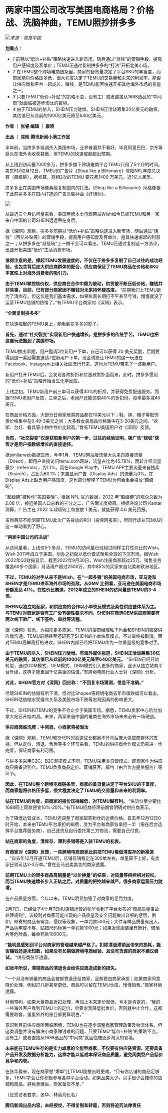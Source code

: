 # 两家中国公司改写美国电商格局？价格战、洗脑神曲，TEMU照抄拼多多

![](https://inews.gtimg.com/news_bt/O1o264ASakmDQr9AUa2jAD-4lP_1Yd3L6UaVv-v6VeMvgAA/1000)_来源：视觉中国_

**划重点：**

  * _1_ 前期以“低价+补贴”策略快速进入新市场，随后通过“烧钱”的营销手段，提高用户感知度及客单价；TEMU正通过复制拼多多的“打法”开拓北美市场。
  * _2_ 在TEMU整个跨境电商链条里，商家的备货量决定了平台SKU的丰富度，而商家能将价格压多低，很大程度决定了TEMU的交易量和未来的利润率。能否让供应商和平台一起成长、赚钱，是TEMU能否快速开拓其他海外市场的变量之一。
  * _3_ 只要TEMU“低价+补贴”的策略不变，没有工厂或者直接从1688选品的“中间商”就面临被逐步淘汰的窘境。
  * _4_ 由于TEMU的杀入，SHEIN压力陡增。SHEIN正洽谈筹集30亿美元的融资，其估值已从此前的1000亿美元降至640亿美元。

**作者 ｜ 张睿 编辑 ｜ 康晓**

**出品 ｜ 深网·腾讯新闻小满工作室**

半年前，当拼多多低调杀入美国市场，业界普遍并不看好，毕竟阿里巴巴、京东等巨头在海外也收获甚微，但TEMU的快速崛起超出预期。

从上线到访问量7000多万，拼多多旗下跨境电商平台TEMU只用了5个月的时间。美东时间2月12日，TMEU的广告片《Shop like a
Billionaire》登陆NFL年度总决赛（超级碗），据推算，亮相2次的TEMU 要花费1400 万美元，近1亿人民币。

拼多多正在美国市场像素级复制国内的打法。《Shop like a Billionaire》风格像极了此前拼多多在国内打造的广告洗脑神曲《好想你》。

![](https://inews.gtimg.com/news_bt/OCDNLeYSBcVXmCFi_nHW7T_6aehOEsqubV4qkmMAqi4TkAA/1000)

从最近三个月访问量来看，美国老牌本土电商网站Wish如今已被TEMU和另一家来自中国的公司SHEIN远远甩在身后。

据《深网》观察，拼多多前期以“低价+补贴”策略快速进入新市场，随后通过“烧钱”（百亿补贴等）的营销手段，提高用户感知度及客单价，是其快速崛起的利器之一；从拼多多在“超级碗”上一掷千金可以看出，TEMU正通过复制这一方法论，迅速开拓美国“低价”生活消费市场。

**值得注意的是，撑起TEMU发展速度的，不仅在于拼多多复制了自己过往的成功经验，也包含背后庞大供应商群体的配合，供应商保证了TEMU商品在价格和SKU丰富性上对海外消费者的吸引力。**

**由于TEMU掌控核价权，供应商在合作中颇为被动，供货被不断压低价格，赚钱并非易事，目前，已有部分商家因不赚钱对未来持怀疑态度。**
“前期我们上TEMU是为了清库存，但这仅是我们基本需求，如果账面长期打不平甚至亏钱，慢慢就没了运营TEMU店铺的热情了。”有TEMU平台商家对《深网》表示。

**“全面复制拼多多”**

在快速崛起的TEMU身上，能看到拼多多的影子。

**首先，通过“社交裂变”实现新用户快速增长，是拼多多的传统手艺，TEMU也把这套玩法搬到了美国市场。**

TEMU推出早期，用户邀请5位新用户下单，自己可以获得 20
美元奖励，后期要得到这一奖励需要邀请7位新用户下单。现金诱惑让TEMU的这一玩法在Facebook、Instagram上相关社区流行开来，这也为TEMU带来了一波新用户。

新用户打开TEMU后，会发现各种折扣和优惠政策扑面而来，此时，拼多多惯用的“低价+补贴”策略开始发生化学反应。

上线之初，TEMU新用户前三单可以获得30%的折扣，并获得免费配送服务。而据TEMU老用户反馈，三单之后，老用户还能领取40%的折扣码，每单最多减40美元。

在商品价格方面，大部分日用家居类商品都在10美元以下；鞋、袜、帽子等配饰类价格集中在0.49-3美元之间；大多数女装商品价格集中在3-20美元之间。“衣架、台灯、餐具等小物件性价比超高。”曾有TEMU美国用户对《深网》反馈。

**当然，“社交裂变”仅是获取新用户的第一步，过往的经验证明，砸广告“烧钱”获客才是用户指数级增长的直接途径。**

据similarweb数据显示，今年1月，TEMU网站版流量大头来自直接流量（Direct），即用户直接访问temu.com网站，流量占比为45.78%，而转介绍流量最少（referrals），为1.1%。而在Google
Play中，TEMU APP主要流量来自搜索（Search），占比为60.1%；来自显示广告（Display Ads）的流量为0%。在Display
Ads上缺乏用户感知度，这也部分解释了TEMU为何会重金投放“超级碗”。

“超级碗”被称作“美国春晚”。根据 NFL 官方数据，2022 年“超级碗”的观众总数为 2.08
亿，接近美国人口总数的三分之二，广告曝光度极高。根据咨询公司 Kantar 测算，广告主在 2022 年超级碗上每投放 1 美元，就能获得 4.6
美元回报。

虽然目前不能测算TEMU此次广告投放的ROI（投资回报率），但同行却从TEMU的这一举动看到了野心。

**“两家中国公司的决战”**

从访问量看，上线仅5个多月，TEMU的访问量已经超过同样主打性价比的Wish。Wish
2011年成立于美国，创办之初就以低价模式聚焦全球的下沉市场。据Wish
2022年Q3财报显示，截至2022年9月30日，Wish注册商家超过25万，销售业务覆盖60多个国家，月活用户超过2500万，其中85%的买家来自北美和欧洲地区。

**不过，TEMU的对手从来不是Wish，在“一超多强”的美国电商市场，亚马逊和SHEIN才是TEMU进军海外市场的劲敌。从GMV
比例看，亚马逊在美国电商市场份额高达 41%。在性价比赛道，2012年成立的SHEIN的访问量是TEMU的3-4倍。**

**SHEIN以独立站起家，和供应商的合作以小单快反模式及柔性供应链体系为主。与TEMU对商家是否有工厂没有硬性要求不同，SHEIN在筛选OEM供应商需要有两次线下验厂、线下签约、审批等流程。**

据《深网》获悉，为招揽更多商家，TEMU的招商经理私下也会和SHEIN的服装供应商沟通。TEMU前期甚至还研究了SHEIN的小单快反模式，不过最终被取消。面对TEMU高举高打的进攻，SHEIN内部已经把TEMU作为一位重量级的竞争对手。

**由于TEMU的杀入，SHEIN压力陡增。有海外媒体报道，SHEIN正洽谈筹集30亿美元的融资，其估值已从此前的1000亿美元降至640亿美元。**
“SHEIN已经开始转型，通过ODM模式、OEM模式、OBM模式引入更多的商家，逐步从独立站向平台升级，这样才能重回千亿美金的估值。”有跨境电商行业人士对《深网》分析。

**对此，SHEIN官方对《深网》回应称：“不回复市场猜测，信息不准确。”**

尽管SHEIN的估值有所下滑，但对比Shopee等跨境电商去年市值跌幅可以看出，SHEIN估值缩水受俄乌关系及美股市场下跌等宏观因素的影响更大。

不过，SHEIN和TEMU的竞争不会止步于美国市场。据悉，TEMU卖家中心后台加拿大站已开始内测。未来，两家来自中国的电商在海外市场未来必有一场硬战。

**供应商面临洗牌：中间商、小商家将被淘汰**

据《深网》观察，TEMU和SHEIN的高速成长都离不开背后庞大供应商群体的支持。但从定价、清退、售后等多个环节来看，TEMU的供应商合作模式仍需进一步完善，保证商家有利可图。

与拼多多采用C2C、B2C混搭模式不同，TEMU采用类自营模式，即商家作为供应商只需备货到仓，TEMU负责商品定价、营销获客、履约（由合作方提供服务）等环节。

**因此，在TEMU整个跨境电商链条里，商家的备货量决定了平台SKU的丰富度，而商家能将价格压多低，很大程度决定了TEMU的交易量和未来的利润率。**

**站在TEMU的角度，把商家的报价压得越低，对TEMU越有利。**
“供货价至少要比1688网上同款便宜10%-20%。”有TEMU招商经理前期曾明确对供应商表示。

为了降低运营成本，TEMU还调整了商家邮寄到仓的运费价格。自去年12月12日0时开始，本来由TEMU平台承担的邮费，变为平台和商家各承担一半（需在后台选择平台推荐服务商），自己送货及自行委托第三方物流，需要自己付费。

**站在商家的角度，清库存、薄利多销等是入驻TEMU的初衷。**

**有商家对《深网》反馈，一些跨境电商商家此前把TEMU看做清库存的新渠道**
。“自去年12月开通TEMU后，店铺日销稳定在300单左右。单量算不上好，有卖家日销可达2-3万单。”曾在亚马逊卖美妆的商家透露。

**前期TEMU上的很多商品高销量是“以价换量”的结果，对质量等把控相对较松。而当TEMU快速增长步入正轨之后，对质量的把控越来越严，很多商家运营压力陡增。**

在产品质量方面，今年以来，TEMU明显加强了对商家的惩罚力度。

2月7日，已经做了4个月TEMU店铺运营的张华收到了平台发布的“商品质量事故处理规则”。该规则对商家可能出现的产品质量及安全问题做出详细的惩罚，例如，邮寄的商品有霉变、侵权等现象，一单罚款500元；大件与样品质量有出入，产品色牢度不够、贴错尺码标等一单罚款1000元；如果发现服装里有断针、玻璃片等危险品，每单罚款10000元。

**“能明显感知到平台对商家的管理越来越严格了。扣除清退滞销品带来的损耗，能否赚钱还是未知数，如果没有长期做跨境电商经验、且没有货源的商家不建议尝试。**
”供应商张华透露。

**如张华所说，滞销商品的清退也会给供应商造成新的损失。**

“一个月没有销量的商品会被邮寄退还给商家，且邮费由商家承担；如果商家同意降价处理，例如打八折甚至更低，商品可以留在TEMU仓库，慢慢销售。”商家林丽透露。

林丽预判，如果大量商品折扣处理，再加上本来定价就低，亏本是肯定的。“我的一些海外客户看到TEMU上的定价，会要求我降低批发价，否则就中止合作，这都需要取舍，里里外外的账目都要算明白。”

意识到目前供应商所面临困境，TEMU也在逐步调整商家管理政策及物流体系。但这类调整并没有解决小商家赚钱难的问题，只要TEMU“低价+补贴”的策略不变，没有工厂或者直接从1688选品的“中间商”就面临被逐步淘汰的窘境。

**未来能在TEMU生存的是实力雄厚的全能型商家，不仅要有供应链资源，还要具备产品开发及数据分析能力，这样才能以低成本保证商品质量，避免同类型产品低价竞争和内卷。**

在张华看来，现在商家想“爆单”比TEMU刚推出时更难。“只有你店铺的商品足够多，TEMU才会让你积极参与各种平台活动。如果品类太少，买手很少会推你的店铺和商品，避免卖爆后，商家备货不足。”

（应受访者要求，张华、林丽为化名）

**腾讯新闻出品内容，未经授权，不得复制和转载，否则将追究法律责任**


